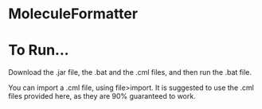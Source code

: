 # MoleculeFormatter

# To Run...
Download the .jar file, the .bat and the .cml files, and then run the .bat file.

You can import a .cml file, using file>import. 
It is suggested to use the .cml files provided here, as they are 90% guaranteed to work.
